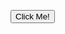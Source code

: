 <!DOCTYPE html>
<html>
<body>


<button type="button" onclick="alert('Hello world!')">Click Me!</button>
 
</body>
</html>
